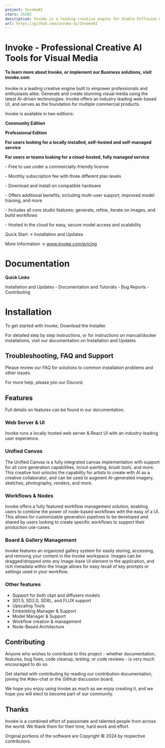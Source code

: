 ```yaml
---
project: InvokeAI
stars: 25262
description: Invoke is a leading creative engine for Stable Diffusion models, empowering professionals, artists, and enthusiasts to generate and create visual media using the latest AI-driven technologies. The solution offers an industry leading WebUI, and serves as the foundation for multiple commercial products.
url: https://github.com/invoke-ai/InvokeAI
---
```


Invoke - Professional Creative AI Tools for Visual Media
========================================================

#### To learn more about Invoke, or implement our Business solutions, visit invoke.com

Invoke is a leading creative engine built to empower professionals and enthusiasts alike. Generate and create stunning visual media using the latest AI-driven technologies. Invoke offers an industry leading web-based UI, and serves as the foundation for multiple commercial products.

Invoke is available in two editions:

**Community Edition**

**Professional Edition**

**For users looking for a locally installed, self-hosted and self-managed service**

**For users or teams looking for a cloud-hosted, fully managed service**

\- Free to use under a commercially-friendly license

\- Monthly subscription fee with three different plan levels

\- Download and install on compatible hardware

\- Offers additional benefits, including multi-user support, improved model training, and more

\- Includes all core studio features: generate, refine, iterate on images, and build workflows

\- Hosted in the cloud for easy, secure model access and scalability

Quick Start -> Installation and Updates

More Information -> www.invoke.com/pricing

Documentation
=============

**Quick Links**

Installation and Updates - Documentation and Tutorials - Bug Reports - Contributing

Installation
============

To get started with Invoke, Download the Installer.

For detailed step by step instructions, or for instructions on manual/docker installations, visit our documentation on Installation and Updates

Troubleshooting, FAQ and Support
--------------------------------

Please review our FAQ for solutions to common installation problems and other issues.

For more help, please join our Discord.

Features
--------

Full details on features can be found in our documentation.

### Web Server & UI

Invoke runs a locally hosted web server & React UI with an industry-leading user experience.

### Unified Canvas

The Unified Canvas is a fully integrated canvas implementation with support for all core generation capabilities, in/out-painting, brush tools, and more. This creative tool unlocks the capability for artists to create with AI as a creative collaborator, and can be used to augment AI-generated imagery, sketches, photography, renders, and more.

### Workflows & Nodes

Invoke offers a fully featured workflow management solution, enabling users to combine the power of node-based workflows with the easy of a UI. This allows for customizable generation pipelines to be developed and shared by users looking to create specific workflows to support their production use-cases.

### Board & Gallery Management

Invoke features an organized gallery system for easily storing, accessing, and remixing your content in the Invoke workspace. Images can be dragged/dropped onto any Image-base UI element in the application, and rich metadata within the Image allows for easy recall of key prompts or settings used in your workflow.

### Other features

-   Support for both ckpt and diffusers models
-   SD1.5, SD2.0, SDXL, and FLUX support
-   Upscaling Tools
-   Embedding Manager & Support
-   Model Manager & Support
-   Workflow creation & management
-   Node-Based Architecture

Contributing
------------

Anyone who wishes to contribute to this project - whether documentation, features, bug fixes, code cleanup, testing, or code reviews - is very much encouraged to do so.

Get started with contributing by reading our contribution documentation, joining the #dev-chat or the GitHub discussion board.

We hope you enjoy using Invoke as much as we enjoy creating it, and we hope you will elect to become part of our community.

Thanks
------

Invoke is a combined effort of passionate and talented people from across the world. We thank them for their time, hard work and effort.

Original portions of the software are Copyright © 2024 by respective contributors.
